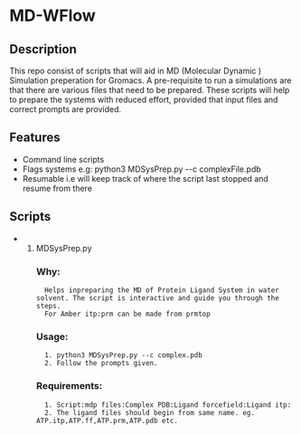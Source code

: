 # MD-WFlow

## Description
 This repo consist of scripts that will aid in MD (Molecular Dynamic ) Simulation preperation for Gromacs. A pre-requisite to run a simulations are that there are various files that need to be prepared. These scripts will help to prepare the systems with reduced effort, provided that input files and correct prompts are provided. 

 ## Features
 - Command line scripts
 - Flags systems e.g: python3 MDSysPrep.py --c complexFile.pdb
 - Resumable i.e will keep track of where the script last stopped and resume from there

## Scripts

- 1. MDSysPrep.py
       ### Why:
           Helps inpreparing the MD of Protein Ligand System in water solvent. The script is interactive and guide you through the steps.
           For Amber itp:prm can be made from prmtop
       ### Usage:
           1. python3 MDSysPrep.py --c complex.pdb
           2. Follow the prompts given.
       ### Requirements:
           1. Script:mdp files:Complex PDB:Ligand forcefield:Ligand itp:
           2. The ligand files should begin from same name. eg. ATP.itp,ATP.ff,ATP.prm,ATP.pdb etc.
      
